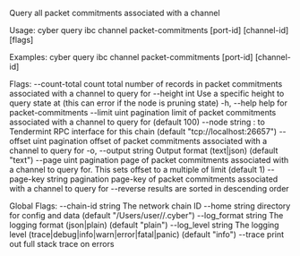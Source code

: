 Query all packet commitments associated with a channel

Usage:
  cyber query ibc channel packet-commitments [port-id] [channel-id] [flags]

Examples:
cyber query ibc channel packet-commitments [port-id] [channel-id]

Flags:
      --count-total       count total number of records in packet commitments associated with a channel to query for
      --height int        Use a specific height to query state at (this can error if the node is pruning state)
  -h, --help              help for packet-commitments
      --limit uint        pagination limit of packet commitments associated with a channel to query for (default 100)
      --node string       <host>:<port> to Tendermint RPC interface for this chain (default "tcp://localhost:26657")
      --offset uint       pagination offset of packet commitments associated with a channel to query for
  -o, --output string     Output format (text|json) (default "text")
      --page uint         pagination page of packet commitments associated with a channel to query for. This sets offset to a multiple of limit (default 1)
      --page-key string   pagination page-key of packet commitments associated with a channel to query for
      --reverse           results are sorted in descending order

Global Flags:
      --chain-id string     The network chain ID
      --home string         directory for config and data (default "/Users/user//.cyber")
      --log_format string   The logging format (json|plain) (default "plain")
      --log_level string    The logging level (trace|debug|info|warn|error|fatal|panic) (default "info")
      --trace               print out full stack trace on errors
